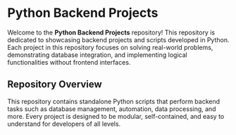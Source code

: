# Python Backend Projects

Welcome to the **Python Backend Projects** repository! This repository is dedicated to showcasing backend projects and scripts developed in Python. Each project in this repository focuses on solving real-world problems, demonstrating database integration, and implementing logical functionalities without frontend interfaces.

## Repository Overview

This repository contains standalone Python scripts that perform backend tasks such as database management, automation, data processing, and more. Every project is designed to be modular, self-contained, and easy to understand for developers of all levels.
